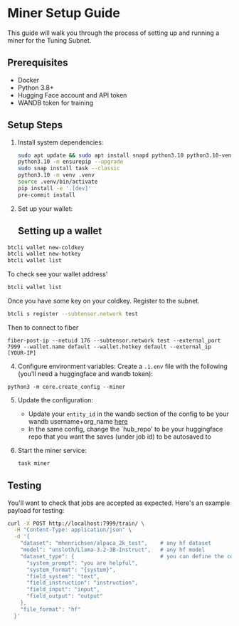 # Miner Setup Guide

This guide will walk you through the process of setting up and running a miner for the Tuning Subnet.

## Prerequisites

- Docker
- Python 3.8+
- Hugging Face account and API token
- WANDB token for training



## Setup Steps

1. Install system dependencies:
    ```bash
    sudo apt update && sudo apt install snapd python3.10 python3.10-venv
    python3.10 -m ensurepip --upgrade
    sudo snap install task --classic
    python3.10 -m venv .venv
    source .venv/bin/activate
    pip install -e '.[dev]'
    pre-commit install
    ```

2. Set up your wallet:
   ## Setting up a wallet

```bash
btcli wallet new-coldkey
btcli wallet new-hotkey
btcli wallet list
```

To check see your wallet address'

```bash
btcli wallet list
```

Once you have some key on your coldkey. Register to the subnet.

```bash
btcli s register --subtensor.network test
```

Then to connect to fiber

```
fiber-post-ip --netuid 176 --subtensor.network test --external_port 7999 --wallet.name default --wallet.hotkey default --external_ip [YOUR-IP]
```

4. Configure environment variables:
    Create a `.1.env` file with the following (you'll need a huggingface and wandb token):

```
python3 -m core.create_config --miner

```

5. Update the configuration:
    - Update your `entity_id` in the wandb section of the config to be your wandb username+org_name [here](core/config/base.yml)
    - In the same config, change the `hub_repo' to be your huggingface repo that you want the saves (under job id) to be autosaved to

6. Start the miner service:
    ```bash
    task miner
    ```

## Testing

You'll want to check that jobs are accepted as expected. Here's an example payload for testing:

```bash
curl -X POST http://localhost:7999/train/ \
  -H "Content-Type: application/json" \
  -d '{
    "dataset": "mhenrichsen/alpaca_2k_test",    # any hf dataset
    "model": "unsloth/Llama-3.2-3B-Instruct",   # any hf model
    "dataset_type": {                           # you can define the columns to use here
      "system_prompt": "you are helpful",
      "system_format": "{system}",
      "field_system": "text",
      "field_instruction": "instruction",
      "field_input": "input",
      "field_output": "output"
    },
    "file_format": "hf"
  }'
```
